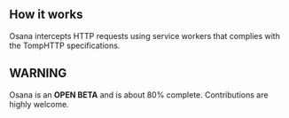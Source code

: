 ## How it works
 Osana intercepts HTTP requests using service workers that complies with the TompHTTP specifications. 


## WARNING
Osana is an **OPEN BETA** and is about 80% complete. Contributions are highly welcome. 